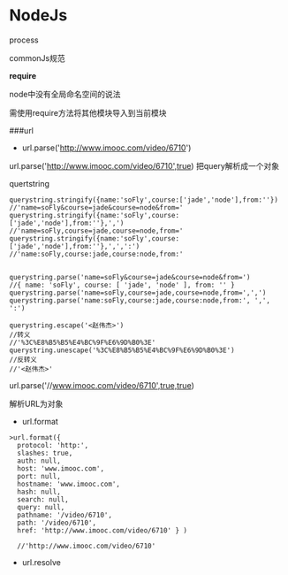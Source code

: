 # NodeJs

process
 
commonJs规范

**require**

node中没有全局命名空间的说法

需使用require方法将其他模块导入到当前模块

###url
- url.parse('http://www.imooc.com/video/6710')

url.parse('http://www.imooc.com/video/6710',true)
把query解析成一个对象

quertstring
```
querystring.stringify({name:'soFly',course:['jade','node'],from:''})
//'name=soFly&course=jade&course=node&from='
querystring.stringify({name:'soFly',course:['jade','node'],from:''},',')
//'name=soFly,course=jade,course=node,from='
querystring.stringify({name:'soFly',course:['jade','node'],from:''},',',':')
//'name:soFly,course:jade,course:node,from:'


querystring.parse('name=soFly&course=jade&course=node&from=')
//{ name: 'soFly', course: [ 'jade', 'node' ], from: '' }
querystring.parse('name=soFly,course=jade,course=node,from=',',')
querystring.parse('name:soFly,course:jade,course:node,from:', ',', ':')

querystring.escape('<赵伟杰>') 
//转义
//'%3C%E8%B5%B5%E4%BC%9F%E6%9D%B0%3E'
querystring.unescape('%3C%E8%B5%B5%E4%BC%9F%E6%9D%B0%3E')
//反转义
//'<赵伟杰>'
```




url.parse('//www.imooc.com/video/6710',true,true)

  
  解析URL为对象

- url.format
```
>url.format({
  protocol: 'http:',
  slashes: true,
  auth: null,
  host: 'www.imooc.com',
  port: null,
  hostname: 'www.imooc.com',
  hash: null,
  search: null,
  query: null,
  pathname: '/video/6710',
  path: '/video/6710',
  href: 'http://www.imooc.com/video/6710' } )

  //'http://www.imooc.com/video/6710'
```
- url.resolve